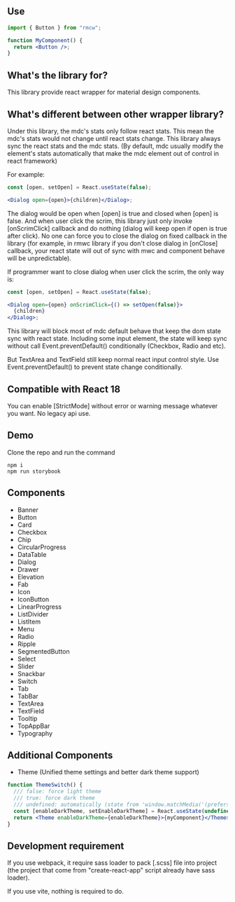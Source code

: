 ## Use

```jsx
import { Button } from "rmcw";

function MyComponent() {
  return <Button />;
}
```

## What's the library for?

This library provide react wrapper for material design components.

## What's different between other wrapper library?

Under this library, the mdc's stats only follow react stats. This mean the mdc's stats would not change until react stats change. This library always sync the react stats and the mdc stats. (By default, mdc usually modify the element's stats automatically that make the mdc element out of control in react framework)

For example:

```jsx
const [open, setOpen] = React.useState(false);

<Dialog open={open}>{children}</Dialog>;
```

The dialog would be open when [open] is true and closed when [open] is false. And when user click the scrim, this library just only invoke [onScrimClick] callback and do nothing (dialog will keep open if open is true after click). No one can force you to close the dialog on fixed callback in the library (for example, in rmwc library if you don't close dialog in [onClose] callback, your react state will out of sync with mwc and component behave will be unpredictable).

If programmer want to close dialog when user click the scrim, the only way is:

```jsx
const [open, setOpen] = React.useState(false);

<Dialog open={open} onScrimClick={() => setOpen(false)}>
  {children}
</Dialog>;
```

This library will block most of mdc default behave that keep the dom state sync with react state. Including some input element, the state will keep sync without call Event.preventDefault() conditionally (Checkbox, Radio and etc).

But TextArea and TextField still keep normal react input control style. Use Event.preventDefault() to prevent state change conditionally.

## Compatible with React 18

You can enable [StrictMode] without error or warning message whatever you want. No legacy api use.

## Demo

Clone the repo and run the command

```console
npm i
npm run storybook
```

## Components

- Banner
- Button
- Card
- Checkbox
- Chip
- CircularProgress
- DataTable
- Dialog
- Drawer
- Elevation
- Fab
- Icon
- IconButton
- LinearProgress
- ListDivider
- ListItem
- Menu
- Radio
- Ripple
- SegmentedButton
- Select
- Slider
- Snackbar
- Switch
- Tab
- TabBar
- TextArea
- TextField
- Tooltip
- TopAppBar
- Typography

## Additional Components

- Theme (Unified theme settings and better dark theme support)

```jsx
function ThemeSwitch() {
  /// false: force light theme
  /// true: force dark theme
  /// undefined: automatically (state from 'window.matchMedia('(prefers-color-scheme: dark)')')
  const [enableDarkTheme, setEnableDarkTheme] = React.useState(undefined);
  return <Theme enableDarkTheme={enableDarkTheme}>{myComponent}</Theme>;
}
```

## Development requirement

If you use webpack, it require sass loader to pack [.scss] file into project (the project that come from "create-react-app" script already have sass loader).

If you use vite, nothing is required to do.
